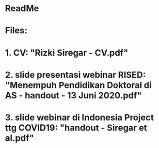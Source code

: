 # ReadMe
# Files:
# 1. CV: "Rizki Siregar - CV.pdf"
# 2. slide presentasi webinar RISED: "Menempuh Pendidikan Doktoral di AS - handout - 13 Juni 2020.pdf"
# 3. slide webinar di Indonesia Project ttg COVID19: "handout - Siregar et al.pdf"
